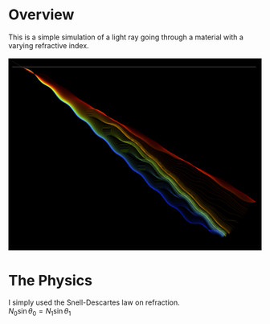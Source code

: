 # Overview
This is a simple simulation of a light ray going through a material with a varying refractive index.<br /><br />
![A light path](example.png)
# The Physics
I simply used the Snell-Descartes law on refraction. <br />
$N_0 \sin \theta_0 = N_1 \sin \theta_1$ <br />
